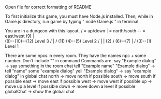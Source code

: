 Open file for correct formatting of README

To first initialize this game, you must have Node.js installed. 
Then, while in Game.js directory, run game by typing " node Game.js " in terminal.


You are in a dungeon with this layout.
/ = up/down   | = north/south -- = east/west
                     (9)
                    |                       
                    (8)--(10)--(12)         Level 3
                   /       |
                 /        (11)
                (4)--(5)                    Level 2
              /   |    |
      (2)   /    (6)--(7)
       |  /
 (3)--(1)                                   Level 1
 
 There are some npcs in every room. They have the names npc + some number.
 Don't include "" in command
 Commands are: 
 say "Example dialog" -> say something in the room chat
 tell "Example name" "Example dialog" -> tell "name" some "example dialog"
 yell "Example dialog" -> say "example dialog" in global chat
 north -> move north if possible
 south -> move south if possible
 east -> move east if possible
 west -> move west if possible
 up -> move up a level if possible
 down -> move down a level if possible
 globalChat -> show the global chat
